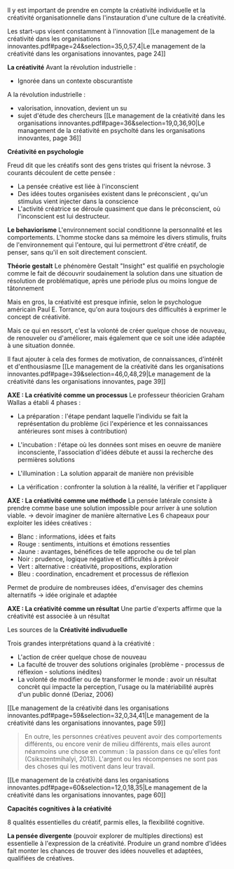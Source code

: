 
Il y est important de prendre en compte la créativité individuelle et la créativité organisationnelle dans l'instauration d'une culture de la créativité. 

Les start-ups visent constamment à l'innovation 
[[Le management de la créativité dans les organisations innovantes.pdf#page=24&selection=35,0,57,4|Le management de la créativité dans les organisations innovantes, page 24]]

**La créativité**
Avant la révolution industrielle : 
- Ignorée dans un contexte obscurantiste 

A la révolution industrielle : 
- valorisation, innovation, devient un su
- sujet d'étude des chercheurs
[[Le management de la créativité dans les organisations innovantes.pdf#page=36&selection=19,0,36,90|Le management de la créativité en psycholté dans les organisations innovantes, page 36]]

**Créativité en psychologie**

Freud dit que les créatifs sont des gens tristes qui frisent la névrose. 
3 courants découlent de cette pensée : 
- La pensée créative est liée à l'inconscient 
- Des idées toutes organisées existent dans le préconscient , qu'un stimulus vient injecter dans la conscience
- L'activité créatrice se déroule quasiment que dans le préconscient, où l'inconscient est lui destructeur. 


**Le behaviorisme**
L'environnement social conditionne la personnalité et les comportements. L'homme stocke dans sa mémoire les divers stimulis, fruits de l'environnement qui l'entoure, qui lui permettront d'être créatif, de penser, sans qu'il en soit directement conscient. 

**Théorie gestalt**
Le phénomère Gestalt "Insight" est qualifié en psychologie comme le fait de découvrir soudainement la solution dans une situation de résolution de problématique, après une période plus ou moins longue de tâtonnement


Mais en gros, la créativité est presque infinie, selon le psychologue américain Paul E. Torrance, qu'on aura toujours des difficultés à exprimer le concept de créativité. 

Mais ce qui en ressort, c'est la volonté de créer quelque chose de nouveau, de renouveler ou d'améliorer, mais également que ce soit une idée adaptée à une situation donnée. 

Il faut ajouter à cela des formes de motivation, de connaissances, d'intérêt et d'enthousiasme
[[Le management de la créativité dans les organisations innovantes.pdf#page=39&selection=46,0,48,29|Le management de la créativité dans les organisations innovantes, page 39]]


**AXE : La créativité comme un processus**
Le professeur théoricien Graham Wallas a établi 4 phases : 
- La préparation : l'étape pendant laquelle l'individu se fait la représentation du problème (ici l'expérience et les connaissances antérieures sont mises à contribution)

- L'incubation : l'étape où les données sont mises en oeuvre de manière inconsciente, l'association d'idées débute et aussi la recherche des permières solutions

- L'illumination : La solution apparait de manière non prévisible

- La vérification : confronter la solution à la réalité, la vérifier et l'appliquer


**AXE : La créativité comme une méthode**
La pensée latérale consiste à prendre comme base une solution impossible pour arriver à une solution viable.
-> devoir imaginer de manière alternative
Les 6 chapeaux pour exploiter les idées créatives : 
- Blanc : informations, idées et faits
- Rouge : sentiments, intuitions et émotions ressenties
- Jaune : avantages, bénéfices de telle approche ou de tel plan 
- Noir : prudence, logique négative et difficultés à prévoir
- Vert : alternative : créativité, propositions, exploration 
- Bleu : coordination, encadrement et processus de réflexion 

Permet de produire de nombreuses idées, d'envisager des chemins alternatifs -> idée originale et adaptée

**AXE : La créativité comme un résultat**
Une partie d'experts affirme que la créativité est associée à un résultat 


Les sources de la **Créativité indivuduelle** 

Trois grandes interprétations quand à la créativité : 
- L'action de créer quelque chose de nouveau 
- La faculté de trouver des solutions originales (problème - processus de réflexion - solutions inédites)
- La volonté de modifier ou de transformer le monde : avoir un résultat concrèt qui impacte la perception, l'usage ou la matériabilité auprès d'un public donné (Deriaz, 2006)

[[Le management de la créativité dans les organisations innovantes.pdf#page=59&selection=32,0,34,41|Le management de la créativité dans les organisations innovantes, page 59]]


> En outre, les personnes créatives peuvent avoir des comportements différents, ou encore venir de milieu différents, mais elles auront néanmoins une chose en commun : la passion dans ce qu'elles font (Csikszentmihalyi, 2013). L'argent ou les récompenses ne sont pas des choses qui les motivent dans leur travail.

[[Le management de la créativité dans les organisations innovantes.pdf#page=60&selection=12,0,18,35|Le management de la créativité dans les organisations innovantes, page 60]]


**Capacités cognitives à la créativité**

8 qualités essentielles du créatif, parmis elles, la flexibilité cognitive. 

**La pensée divergente** (pouvoir explorer de multiples directions) est essentielle à l'expression de la créativité. Produire un grand nombre d'idées fait monter les chances de trouver des idées nouvelles et adaptées, qualifiées de créatives. 

